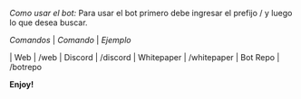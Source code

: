 *Como usar el bot:*
Para usar el bot primero debe ingresar el prefijo / y luego lo que desea buscar.

*Comandos*
| _Comando_ | _Ejemplo_ 

| Web | /web 
| Discord | /discord 
| Whitepaper | /whitepaper 
| Bot Repo | /botrepo

**Enjoy!**
